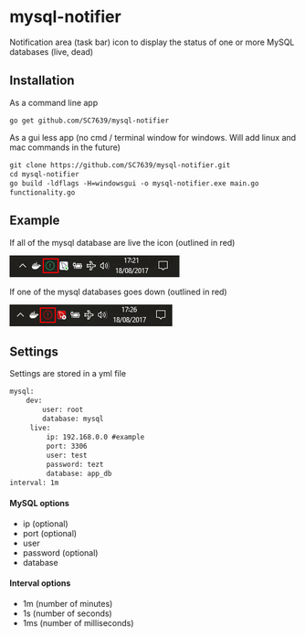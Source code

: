 # mysql-notifier
Notification area (task bar) icon to display the status of one or more MySQL databases (live, dead)

## Installation
As a command line app
```
go get github.com/SC7639/mysql-notifier
```

As a gui less app (no cmd / terminal window for windows. Will add linux and mac commands in the future)
```
git clone https://github.com/SC7639/mysql-notifier.git
cd mysql-notifier
go build -ldflags -H=windowsgui -o mysql-notifier.exe main.go functionality.go
```
## Example
If all of the mysql database are live the icon (outlined in red)

![All Live](https://github.com/SC7639/mysql-notifier/blob/master/images/readme-all-live.png)

If one of the mysql databases goes down (outlined in red)

![Dead](https://github.com/SC7639/mysql-notifier/blob/master/images/readme-dead.png)

## Settings
Settings are stored in a yml file 
```
mysql:
    dev:
        user: root
        database: mysql
     live:
         ip: 192.168.0.0 #example
         port: 3306
         user: test
         password: tezt
         database: app_db
interval: 1m
```

#### MySQL options

- ip (optional)
- port (optional)
- user
- password (optional)
- database

#### Interval options

- 1m (number of minutes)
- 1s (number of seconds)
- 1ms (number of milliseconds)
